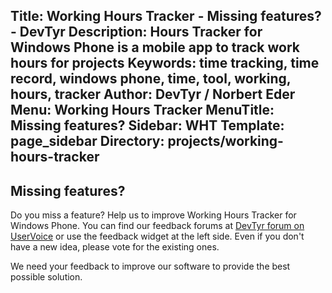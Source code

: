 Title: Working Hours Tracker - Missing features? - DevTyr
Description: Hours Tracker for Windows Phone is a mobile app to track work hours for projects 
Keywords: time tracking, time record, windows phone, time, tool, working, hours, tracker
Author: DevTyr / Norbert Eder
Menu: Working Hours Tracker
MenuTitle: Missing features?
Sidebar: WHT
Template: page_sidebar
Directory: projects/working-hours-tracker
-----

## Missing features?

Do you miss a feature? Help us to improve Working Hours Tracker for Windows Phone. You can find our feedback forums at [DevTyr forum on UserVoice](http://devtyr.uservoice.com "DevTyr forum on UserVoice") or use the feedback widget at the left side. Even if you don't have a new idea, please vote for the existing ones.

We need your feedback to improve our software to provide the best possible solution.
